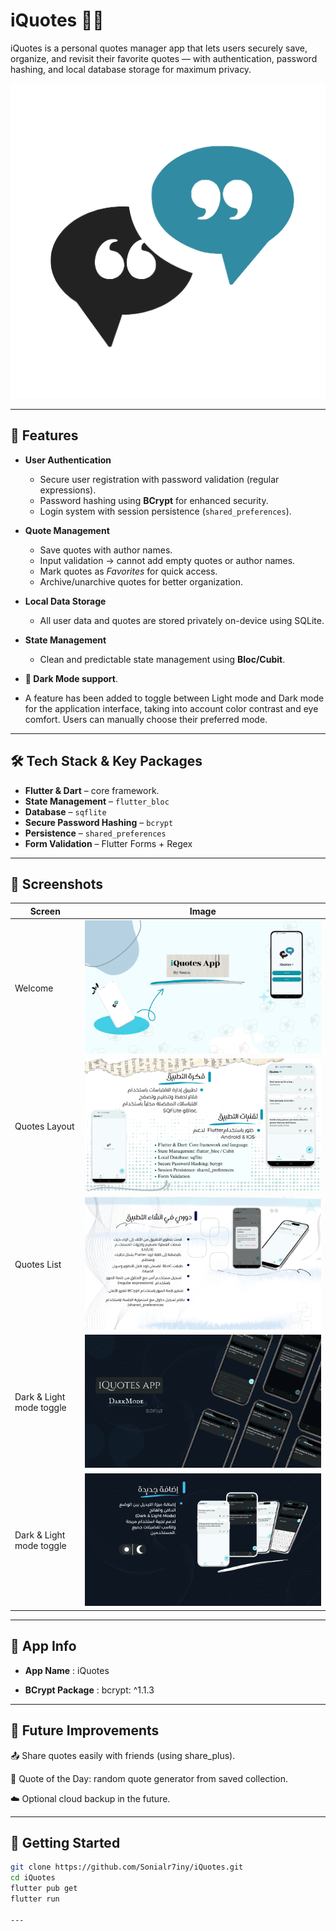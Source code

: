 # iQuotes 📖✨

iQuotes is a personal quotes manager app that lets users securely save, organize, and revisit their favorite quotes — with authentication, password hashing, and local database storage for maximum privacy.

![iQuotes Logo](images/logo_quote.png)

---

## 🚀 Features

- **User Authentication**
  - Secure user registration with password validation (regular expressions).
  - Password hashing using **BCrypt** for enhanced security.
  - Login system with session persistence (`shared_preferences`).

- **Quote Management**
  - Save quotes with author names.
  - Input validation → cannot add empty quotes or author names.
  - Mark quotes as *Favorites* for quick access.
  - Archive/unarchive quotes for better organization.

- **Local Data Storage**
  - All user data and quotes are stored privately on-device using SQLite.

- **State Management**
  - Clean and predictable state management using **Bloc/Cubit**.


- **🌙 Dark Mode support**.
- A feature has been added to toggle between Light mode and Dark mode for the application interface, taking into account color contrast and eye comfort. Users can manually choose their preferred mode.

---

## 🛠️ Tech Stack & Key Packages
- **Flutter & Dart** – core framework.
- **State Management** – `flutter_bloc`
- **Database** – `sqflite`
- **Secure Password Hashing** – `bcrypt`
- **Persistence** – `shared_preferences`
- **Form Validation** – Flutter Forms + Regex

---

## 📱 Screenshots

| Screen        | Image |
|---------------|-------|
| Welcome       | ![Welcome](screenshots/quote1.png) |
| Quotes Layout | ![Layout](screenshots/layout_quotes.png) |
| Quotes List   | ![Quotes](screenshots/quotes_pic.png) |
| Dark & Light mode toggle  | ![Quotes](screenshots/iquotes_dark_app.png) |
| Dark & Light mode toggle | ![Quotes](screenshots/dark_mode.png) |

---
## 📌 App Info

 - **App Name** : iQuotes

 - **BCrypt Package** : bcrypt: ^1.1.3
   
----

## 🔮 Future Improvements

📤 Share quotes easily with friends (using share_plus).

🎲 Quote of the Day: random quote generator from saved collection.

☁️ Optional cloud backup in the future.

---

## 🏁 Getting Started

```bash
git clone https://github.com/Sonialr7iny/iQuotes.git
cd iQuotes
flutter pub get
flutter run

---

